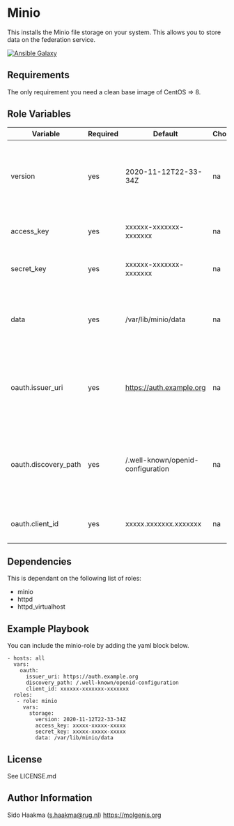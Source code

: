 Minio
=========
This installs the Minio file storage on your system. This allows you to store data on the federation service.

[![Ansible Galaxy](https://img.shields.io/badge/ansible--galaxy-minio-blue.svg)](https://galaxy.ansible.com/molgenis/molgenis8/)

Requirements
------------
The only requirement you need a clean base image of CentOS => 8.

Role Variables
--------------
| Variable              | Required | Default                           | Choices  | Comments                                                                                          |
|-----------------------|----------|-----------------------------------|----------|---------------------------------------------------------------------------------------------------| 
| version               | yes      | 2020-11-12T22-33-34Z              | na       | Version of the Minio service. There are monthly releases so you need to upgrade regularly         |
| access_key            | yes      | xxxxxx-xxxxxxx-xxxxxxx            | na       | The access key to access Minio API and webinterface                                               |
| secret_key            | yes      | xxxxxx-xxxxxxx-xxxxxxx            | na       | The secret key to access Minio API and webinterface                                               |
| data                  | yes      | /var/lib/minio/data               | na       | The path on the host system where the of the Minio file storage is stored                         |
| oauth.issuer_uri      | yes      | https://auth.example.org          | na       | The plain url of the authentication server (can be FusionAuth or Keycloack for example            |
| oauth.discovery_path  | yes      | /.well-known/openid-configuration | na       | Discovery path to extract information like the endpoints and other relevant details of the server |
| oauth.client_id       | yes      | xxxxx.xxxxxxx.xxxxxxx             | na       | The client ID of the authentication server                                                        |

Dependencies
------------

This is dependant on the following list of roles:
- minio
- httpd
- httpd_virtualhost

Example Playbook
----------------
You can include the minio-role by adding the yaml block below.

    - hosts: all
      vars:
        oauth: 
          issuer_uri: https://auth.example.org
          discovery_path: /.well-known/openid-configuration
          client_id: xxxxxx-xxxxxxx-xxxxxxx
      roles:
       - role: minio
         vars:
           storage:
             version: 2020-11-12T22-33-34Z
             access_key: xxxxx-xxxxx-xxxxx
             secret_key: xxxxx-xxxxx-xxxxx
             data: /var/lib/minio/data
                   
License
-------
See LICENSE.md

Author Information
------------------
Sido Haakma (s.haakma@rug.nl)
https://molgenis.org